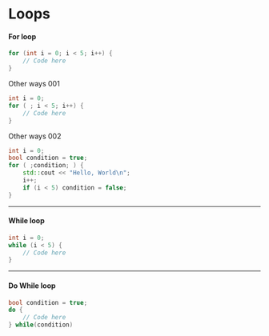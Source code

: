 # Loops

#### For loop

```c++
for (int i = 0; i < 5; i++) {
	// Code here
}
```

Other ways 001

```c++
int i = 0;
for ( ; i < 5; i++) {
    // Code here
}
```

Other ways 002

```c++
int i = 0;
bool condition = true;
for ( ;condition; ) {
    std::cout << "Hello, World\n";
    i++;
    if (i < 5) condition = false;
}
```

---

#### While loop

```c++
int i = 0;
while (i < 5) {
	// Code here
}
```

---

#### Do While loop

```c++
bool condition = true;
do {
    // Code here
} while(condition)
```